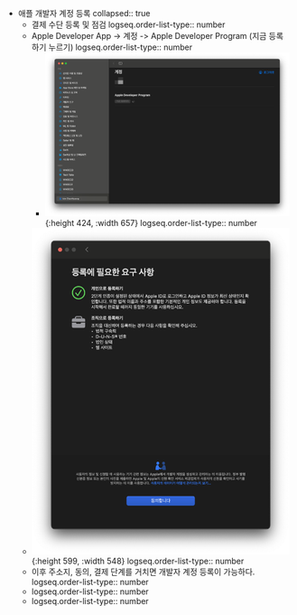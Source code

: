 - 애플 개발자 계정 등록
  collapsed:: true
	- 결제 수단 등록 및 점검
	  logseq.order-list-type:: number
	- Apple Developer App -> 계정 -> Apple Developer Program (지금 등록하기 누르기)
	  logseq.order-list-type:: number
		- ![스크린샷 2024-01-21 오후 2.17.31.png](../assets/스크린샷_2024-01-21_오후_2.17.31_1705814333913_0.png){:height 424, :width 657}
		  logseq.order-list-type:: number
	- ![스크린샷 2024-01-21 오후 2.25.31.png](../assets/스크린샷_2024-01-21_오후_2.25.31_1705814788282_0.png){:height 599, :width 548}
	  logseq.order-list-type:: number
	- 이후 주소지, 동의, 결제 단계를 거치면 개발자 계정 등록이 가능하다.
	  logseq.order-list-type:: number
	- logseq.order-list-type:: number
	- logseq.order-list-type:: number